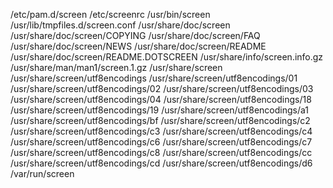 /etc/pam.d/screen
/etc/screenrc
/usr/bin/screen
/usr/lib/tmpfiles.d/screen.conf
/usr/share/doc/screen
/usr/share/doc/screen/COPYING
/usr/share/doc/screen/FAQ
/usr/share/doc/screen/NEWS
/usr/share/doc/screen/README
/usr/share/doc/screen/README.DOTSCREEN
/usr/share/info/screen.info.gz
/usr/share/man/man1/screen.1.gz
/usr/share/screen
/usr/share/screen/utf8encodings
/usr/share/screen/utf8encodings/01
/usr/share/screen/utf8encodings/02
/usr/share/screen/utf8encodings/03
/usr/share/screen/utf8encodings/04
/usr/share/screen/utf8encodings/18
/usr/share/screen/utf8encodings/19
/usr/share/screen/utf8encodings/a1
/usr/share/screen/utf8encodings/bf
/usr/share/screen/utf8encodings/c2
/usr/share/screen/utf8encodings/c3
/usr/share/screen/utf8encodings/c4
/usr/share/screen/utf8encodings/c6
/usr/share/screen/utf8encodings/c7
/usr/share/screen/utf8encodings/c8
/usr/share/screen/utf8encodings/cc
/usr/share/screen/utf8encodings/cd
/usr/share/screen/utf8encodings/d6
/var/run/screen
